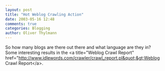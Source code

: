 ```yaml
---
layout: post
title: "Hot Weblog Crawling Action"
date: 2003-05-16 12:48
comments: true
categories: Blogging
author: Oliver Thylmann
---
```



So how many blogs are there out there and what language are they in? Some interesting results in the &lt;a title=&quot;Weblog Crawl Report&quot; href=&quot;http://www.idlewords.com/crawler/crawl_report.pl&quot;&gt;Weblog Crawl Report&lt;/a&gt;.


